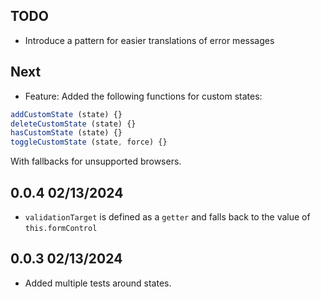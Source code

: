 ## TODO

- Introduce a pattern for easier translations of error messages

## Next

- Feature: Added the following functions for custom states:

```js
addCustomState (state) {}
deleteCustomState (state) {}
hasCustomState (state) {}
toggleCustomState (state, force) {}
```

With fallbacks for unsupported browsers.

## 0.0.4 02/13/2024

- `validationTarget` is defined as a `getter` and falls back to the value of `this.formControl`

## 0.0.3 02/13/2024

- Added multiple tests around states.

